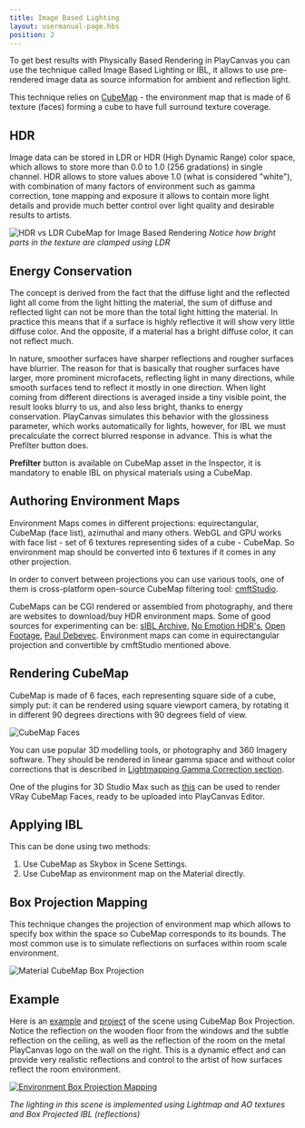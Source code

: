 ```yaml
---
title: Image Based Lighting
layout: usermanual-page.hbs
position: 2
---
```


To get best results with Physically Based Rendering in PlayCanvas you can use the technique called Image Based Lighting or IBL, it allows to use pre-rendered image data as source information for ambient and reflection light.

This technique relies on [CubeMap][3] - the environment map that is made of 6 texture (faces) forming a cube to have full surround texture coverage.

## HDR

Image data can be stored in LDR or HDR (High Dynamic Range) color space, which allows to store more than 0.0 to 1.0 (256 gradations) in single channel. HDR allows to store values above 1.0 (what is considered "white"), with combination of many factors of environment such as gamma correction, tone mapping and exposure  it allows to contain more light details and provide much better control over light quality and desirable results to artists.

![HDR vs LDR CubeMap for Image Based Rendering][9]
*Notice how bright parts in the texture are clamped using LDR*

## Energy Conservation

The concept is derived from the fact that the diffuse light and the reflected light all come from the light hitting the material, the sum of diffuse and reflected light can not be more than the total light hitting the material. In practice this means that if a surface is highly reflective it will show very little diffuse color. And the opposite, if a material has a bright diffuse color, it can not reflect much.

In nature, smoother surfaces have sharper reflections and rougher surfaces have blurrier. The reason for that is basically that rougher surfaces have larger, more prominent microfacets, reflecting light in many directions, while smooth surfaces tend to reflect it mostly in one direction. When light coming from different directions is averaged inside a tiny visible point, the result looks blurry to us, and also less bright, thanks to energy conservation. PlayCanvas simulates this behavior with the glossiness parameter, which works automatically for lights, however, for IBL we must precalculate the correct blurred response in advance. This is what the Prefilter button does.

**Prefilter** button is available on CubeMap asset in the Inspector, it is mandatory to enable IBL on physical materials using a CubeMap.

## Authoring Environment Maps

Environment Maps comes in different projections: equirectangular, CubeMap (face list), azimuthal and many others. WebGL and GPU works with face list - set of 6 textures representing sides of a cube - CubeMap. So environment map should be converted into 6 textures if it comes in any other projection.

In order to convert between projections you can use various tools, one of them is cross-platform open-source CubeMap filtering tool: [cmftStudio][0].

CubeMaps can be CGI rendered or assembled from photography, and there are websites to download/buy HDR environment maps. Some of good sources for experimenting can be: [sIBL Archive][6], [No Emotion HDR's][10], [Open Footage][11], [Paul Debevec][12]. Environment maps can come in equirectangular projection and convertible by cmftStudio mentioned above.

## Rendering CubeMap

CubeMap is made of 6 faces, each representing square side of a cube, simply put: it can be rendered using square viewport camera, by rotating it in different 90 degrees directions with 90 degrees field of view.

![CubeMap Faces][13]

You can use popular 3D modelling tools, or photography and 360 Imagery software. They should be rendered in linear gamma space and without color corrections that is described in [Lightmapping Gamma Correction section][1].

One of the plugins for 3D Studio Max such as [this][2] can be used to render VRay CubeMap Faces, ready to be uploaded into PlayCanvas Editor.

## Applying IBL

This can be done using two methods:

1. Use CubeMap as Skybox in Scene Settings.
2. Use CubeMap as environment map on the Material directly.

## Box Projection Mapping

This technique changes the projection of environment map which allows to specify box within the space so CubeMap corresponds to its bounds. The most common use is to simulate reflections on surfaces within room scale environment.

![Material CubeMap Box Projection][4]

## Example

Here is an [example][7] and [project][8] of the scene using CubeMap Box Projection. Notice the reflection on the wooden floor from the windows and the subtle reflection on the ceiling, as well as the reflection of the room on the metal PlayCanvas logo on the wall on the right. This is a dynamic effect and can provide very realistic reflections and control to the artist of how surfaces reflect the room environment.

[![Environment Box Projection Mapping][5]][7]

*The lighting in this scene is implemented using Lightmap and AO textures and Box Projected IBL (reflections)*

[0]: https://github.com/dariomanesku/cmftStudio
[1]: /user-manual/graphics/lighting/lightmapping/#gamma-correction
[2]: http://www.scriptspot.com/3ds-max/scripts/vray-cubemap-generator-for-unity
[3]: /user-manual/assets/cubemaps/
[4]: /images/user-manual/graphics/physical-rendering/cubemap-box-projection.png
[5]: /images/user-manual/graphics/lighting/lightmapping/playcanvas-lightmapping-scene.jpg
[6]: http://www.hdrlabs.com/sibl/archive.html
[7]: https://playcanv.as/p/zdkARz26/
[8]: https://playcanvas.com/project/446587/overview/archviz-example
[9]: /images/user-manual/graphics/physical-rendering/ibl-hdr-ldr.jpg
[10]: http://noemotionhdrs.net/
[11]: https://www.openfootage.net/?tag=hdri
[12]: https://www.pauldebevec.com/Probes/
[13]: /images/user-manual/graphics/physical-rendering/cubemap-faces.jpg
